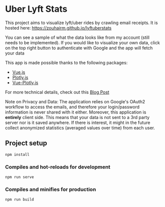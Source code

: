 # Uber Lyft Stats

This project aims to visualize lyft/uber rides by crawling email receipts.
It is hosted here: https://zouhairm.github.io/lyftuberstats


You can see a sample of what the data looks like from my account (still needs to be implemented). If you would like to visualize your own data, click on the top right button to authenticate with Google and the app will fetch your data

This app is made possible thanks to the following packages:
* [Vue.js](https://github.com/vuejs/awesome-vue)
* [Plotly.js](https://plot.ly/javascript)
* [Vue-Plotly.js](https://david-desmaisons.github.io/vue-plotly)

 
For more technical details, check out this [Blog Post](https://zouhairm.github.io/lyftuber)

Note on Privacy and Data: The application relies on Google's OAuth2 workflow to access the emails, and therefore your login/password information is never shared with it either. Moreover, this application is **entirely** client side. This means that your data is not sent to a 3rd party server nor is it saved anywhere. If there is interest, it might in the future collect anonymized statistics (averaged values over time) from each user.

## Project setup
```
npm install
```
### Compiles and hot-reloads for development
```
npm run serve
```
### Compiles and minifies for production
```
npm run build
```